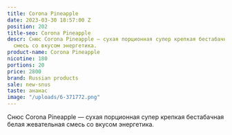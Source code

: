 ```yaml
---
title: Corona Pineapple
date: 2023-03-30 18:57:00 Z
position: 202
title-seo: Corona Pineapple
descr: Снюс Corona Pineapple — сухая порционная супер крепкая бестабачная белая жевательная
  смесь со вкусом энергетика.
product-name: Corona Pineapple
nicotine: 180
portions: 20
price: 2800
brand: Russian products
sale: new-snus
taste: ананас
image: "/uploads/6-371772.png"
---
```


Снюс Corona Pineapple — сухая порционная супер крепкая бестабачная белая жевательная смесь со вкусом энергетика.